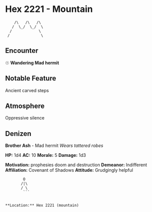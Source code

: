 # Hex 2221 - Mountain
```
    /\   /\   /\
   /  \_/  \_/  \
  /            \
 /              \
```

## Encounter

☉ **Wandering Mad hermit**

## Notable Feature

Ancient carved steps

## Atmosphere

Oppressive silence

## Denizen

**Brother Ash** - Mad hermit
*Wears tattered robes*

**HP:** 1d4 **AC:** 10 **Morale:** 5
**Damage:** 1d3

**Motivation:** prophesies doom and destruction
**Demeanor:** Indifferent
**Affiliation:** Covenant of Shadows
**Attitude:** Grudgingly helpful

```
        O
       /|\
       / \
        ```


**Location:** Hex 2221 (mountain)
